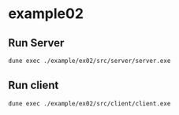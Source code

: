 # example02

## Run Server

```sh
dune exec ./example/ex02/src/server/server.exe
```

## Run client

```sh
dune exec ./example/ex02/src/client/client.exe
```
